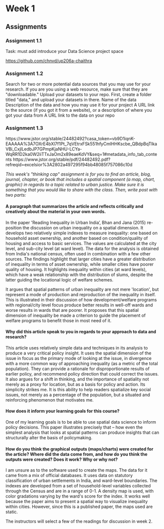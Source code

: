 # Week 1

## Assignments

### Assignment 1.1
Task: must add introduce your Data Science project space 

https://github.com/chnvd/up206a-chaithra 

### Assignment 1.2
Search for two or more potential data sources that you may use for your research. If you are you using a web resource, make sure that they are "downloadable." Upload your datasets to your repo. First, create a folder titled "data," and upload your datasets in there.
Name of the data
Description of the data and how you may use it for your project
A URL link to the source (if you got it from a website), or a description of where you got your data from
A URL link to the data on your repo

### Assignment 1.3

<Artile Name> 
https://www.jstor.org/stable/24482492?casa_token=vb9D1iqnK-EAAAAA%3A7OXrE4bXl7f1Pt_7qVEtrxFSk551hfyCmlHHKscbe_QBdpBqTlkaVBi_CxjlLedbJP7GPmpKjaNHU-LCYa-WqRR1D2ka0W2iiTTxJaOm2x89eaeKdVY&seq=1#metadata_info_tab_contents

 <Artile Name>  
https://www.jstor.org/stable/pdf/24482492.pdf?refreqid=excelsior%3A2802a497295f94bb48085f757086c10d

*This week's "thinking cap" assignment is for you to find an article, blog, journal, chapter, or book that includes a spatial component (a map, chart, graphic) in regards to a topic related to urban justice. Make sure it is something that you would like to share with the class. Then, write post with two parts:*

#### A paragraph that summarizes the article and reflects critically and creatively about the material in your own words. 

In the paper 'Reading Inequality in Urban India’, Bhan and Jana (2015) re-position the discussion on urban inequality on a spatial dimension. It develops two relatively simple indexes to measure inequality: one based on household asset ownership, and another based on condition/quality of housing and access to basic services. The values are calculated at the city level, and sub-city level (at ward level). The data for the analysis is obtained from India's national census, often used in combination with a few other sources. The findings highlight that larger cities have a greater distribution of inequality in terms of asset ownership, while smaller cities have poorer quality of housing. It highlights inequality within cities (at ward levels), which have a weak relationship with the distribution of slums, despite the latter guiding the locational logic of welfare schemes.

It argues that spatial patterns of urban inequality are not mere 'location', but represent a mode of production and reproduction of the inequality in itself. This is illustrated in their discussion of how development/welfare programs with regional/city level focus produce better results in well-off wards and worse results in wards that are poorer. It proposes that this spatial dimension of inequality be made a criterion to guide the placement of welfare programs to benefit those in most need of it.

#### Why did this article speak to you in regards to your approach to data and research? 

This article uses relatively simple data and techniques in its analysis to produce a very critical policy insight. It uses the spatial dimension of the issue in focus as the primary mode of looking at the issue, in divergence with a more common way of approaching inequality (as a metric of the total population). They can provide a rationale for disproportionate results of earlier policy, and recommend policy direction that could correct the issues. It also argues for a shift in thinking, and the importance of spatiality not merely as a proxy for location, but as a basis for policy and action. Its simplicity strikes me. It is this ability to help readers spatialize key social issues, not merely as a percentage of the population, but a situated and reinforcing phenomenon that motivates me. 

#### How does it inform your learning goals for this course?

One of my learning goals is to be able to use spatial data science to inform policy decisions. This paper illustrates precisely that – how even the simplest analysis that looks at spatial patterns can produce insights that can structurally alter the basis of policymaking.

#### How do you think the graphical outputs (maps/charts) were created for the article? Where did the data come from, and how do you think the outputs were created? Does it work? Why or why not?

I am unsure as to the software used to create the maps. The data for it came from a mix of official databases. It uses data on statutory classification of urban settlements in India, and ward-level boundaries. The indexes are developed from a set of household-level variables collected through the Census and are in a range of 0-1. A density map is used, with color gradations varying by the ward's score for the index. It works well because the paper aims to present a spatial way to visualize inequality within cities. However, since this is a published paper, the maps used are static.

The instructors will select a few of the readings for discussion in week 2.
